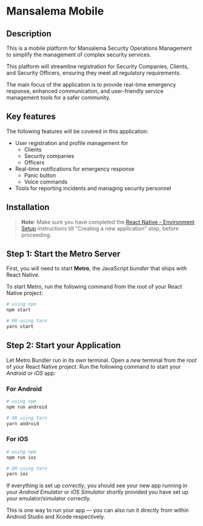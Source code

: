 # Mansalema Mobile

## Description
This is a mobile platform for Mansalema Security Operations Management to simplify the management of complex security services.

This platform will streamline registration for Security Companies, Clients, and Security Officers, ensuring they meet all regulatory requirements.

The main focus of the application is to provide real-time emergency response, enhanced communication, and user-friendly service management tools for a safer community.

## Key features
The following features will be covered in this application:
- User registration and profile management for
  - Clients
  - Security companies
  - Officers
- Real-time notifications for emergency response
  - Panic button
  - Voice commands
- Tools for reporting incidents and managing security personnel

## Installation

>**Note**: Make sure you have completed the [React Native - Environment Setup](https://reactnative.dev/docs/environment-setup) instructions till "Creating a new application" step, before proceeding.

## Step 1: Start the Metro Server

First, you will need to start **Metro**, the JavaScript _bundler_ that ships _with_ React Native.

To start Metro, run the following command from the _root_ of your React Native project:

```bash
# using npm
npm start

# OR using Yarn
yarn start
```

## Step 2: Start your Application

Let Metro Bundler run in its _own_ terminal. Open a _new_ terminal from the _root_ of your React Native project. Run the following command to start your _Android_ or _iOS_ app:

### For Android

```bash
# using npm
npm run android

# OR using Yarn
yarn android
```

### For iOS

```bash
# using npm
npm run ios

# OR using Yarn
yarn ios
```

If everything is set up _correctly_, you should see your new app running in your _Android Emulator_ or _iOS Simulator_ shortly provided you have set up your emulator/simulator correctly.

This is one way to run your app — you can also run it directly from within Android Studio and Xcode respectively.